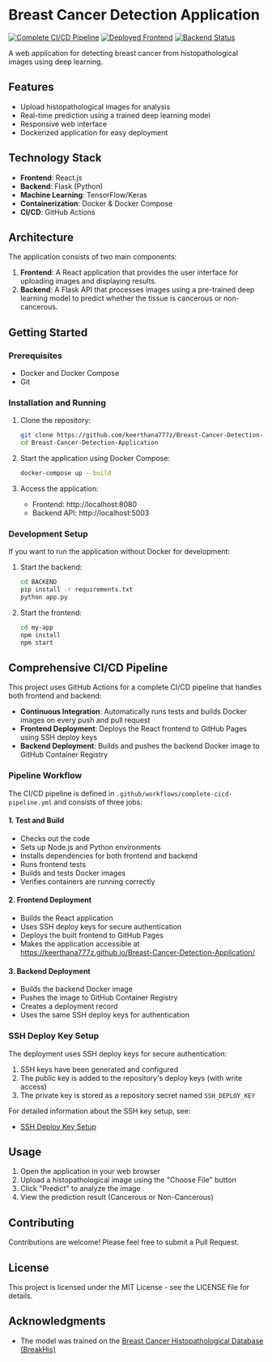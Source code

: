 # Breast Cancer Detection Application

[![Complete CI/CD Pipeline](https://github.com/keerthana777z/Breast-Cancer-Detection-Application/actions/workflows/complete-cicd-pipeline.yml/badge.svg)](https://github.com/keerthana777z/Breast-Cancer-Detection-Application/actions/workflows/complete-cicd-pipeline.yml)
[![Deployed Frontend](https://img.shields.io/badge/frontend-deployed-brightgreen)](https://keerthana777z.github.io/Breast-Cancer-Detection-Application/)
[![Backend Status](https://img.shields.io/badge/backend-containerized-blue)](https://github.com/keerthana777z/Breast-Cancer-Detection-Application/pkgs/container/breast-cancer-detection-backend)

A web application for detecting breast cancer from histopathological images using deep learning.

## Features

- Upload histopathological images for analysis
- Real-time prediction using a trained deep learning model
- Responsive web interface
- Dockerized application for easy deployment

## Technology Stack

- **Frontend**: React.js
- **Backend**: Flask (Python)
- **Machine Learning**: TensorFlow/Keras
- **Containerization**: Docker & Docker Compose
- **CI/CD**: GitHub Actions

## Architecture

The application consists of two main components:

1. **Frontend**: A React application that provides the user interface for uploading images and displaying results.
2. **Backend**: A Flask API that processes images using a pre-trained deep learning model to predict whether the tissue is cancerous or non-cancerous.

## Getting Started

### Prerequisites

- Docker and Docker Compose
- Git

### Installation and Running

1. Clone the repository:
   ```bash
   git clone https://github.com/keerthana777z/Breast-Cancer-Detection-Application.git
   cd Breast-Cancer-Detection-Application
   ```

2. Start the application using Docker Compose:
   ```bash
   docker-compose up --build
   ```

3. Access the application:
   - Frontend: http://localhost:8080
   - Backend API: http://localhost:5003

### Development Setup

If you want to run the application without Docker for development:

1. Start the backend:
   ```bash
   cd BACKEND
   pip install -r requirements.txt
   python app.py
   ```

2. Start the frontend:
   ```bash
   cd my-app
   npm install
   npm start
   ```

## Comprehensive CI/CD Pipeline

This project uses GitHub Actions for a complete CI/CD pipeline that handles both frontend and backend:

- **Continuous Integration**: Automatically runs tests and builds Docker images on every push and pull request
- **Frontend Deployment**: Deploys the React frontend to GitHub Pages using SSH deploy keys
- **Backend Deployment**: Builds and pushes the backend Docker image to GitHub Container Registry

### Pipeline Workflow

The CI/CD pipeline is defined in `.github/workflows/complete-cicd-pipeline.yml` and consists of three jobs:

#### 1. Test and Build
- Checks out the code
- Sets up Node.js and Python environments
- Installs dependencies for both frontend and backend
- Runs frontend tests
- Builds and tests Docker images
- Verifies containers are running correctly

#### 2. Frontend Deployment
- Builds the React application
- Uses SSH deploy keys for secure authentication
- Deploys the built frontend to GitHub Pages
- Makes the application accessible at https://keerthana777z.github.io/Breast-Cancer-Detection-Application/

#### 3. Backend Deployment
- Builds the backend Docker image
- Pushes the image to GitHub Container Registry
- Creates a deployment record
- Uses the same SSH deploy keys for authentication

### SSH Deploy Key Setup
The deployment uses SSH deploy keys for secure authentication:
1. SSH keys have been generated and configured
2. The public key is added to the repository's deploy keys (with write access)
3. The private key is stored as a repository secret named `SSH_DEPLOY_KEY`

For detailed information about the SSH key setup, see:
- [SSH Deploy Key Setup](docs/ssh-key-setup.md)

## Usage

1. Open the application in your web browser
2. Upload a histopathological image using the "Choose File" button
3. Click "Predict" to analyze the image
4. View the prediction result (Cancerous or Non-Cancerous)

## Contributing

Contributions are welcome! Please feel free to submit a Pull Request.

## License

This project is licensed under the MIT License - see the LICENSE file for details.

## Acknowledgments

- The model was trained on the [Breast Cancer Histopathological Database (BreakHis)](https://web.inf.ufpr.br/vri/databases/breast-cancer-histopathological-database-breakhis/)
